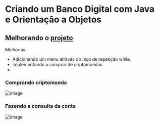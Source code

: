 # Criando um Banco Digital com Java e Orientação a Objetos

## Melhorando o [projeto](https://https://github.com/falvojr/lab-banco-digital-oo/blob/master/README.md?plain=1)

Melhorias
- Adicionando um menu através do laço de repetição while.
- Implementando a comprar de criptomoedas.
- 
### Comprando criptomoeda
![image](https://github.com/user-attachments/assets/3fede559-73aa-4c15-8963-0b6ec3232665)

### Fazendo a consulta da conta
![image](https://github.com/user-attachments/assets/ff084c79-e0cb-4851-b875-3a1aa6661f59)


